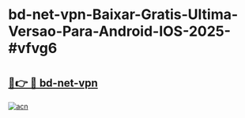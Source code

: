 # bd-net-vpn-Baixar-Gratis-Ultima-Versao-Para-Android-IOS-2025-#vfvg6

# <h2><a href="https://ainizakaria.my?title=bd-net-vpn&ref=24M">🔗👉 🔴 bd-net-vpn</a></h2>

[![acn](https://github.com/user-attachments/assets/0f9c940e-d8b0-45ae-aac7-cd30a18b3e1c)](https://ainizakaria.my?title=bd-net-vpn&ref=24M)

